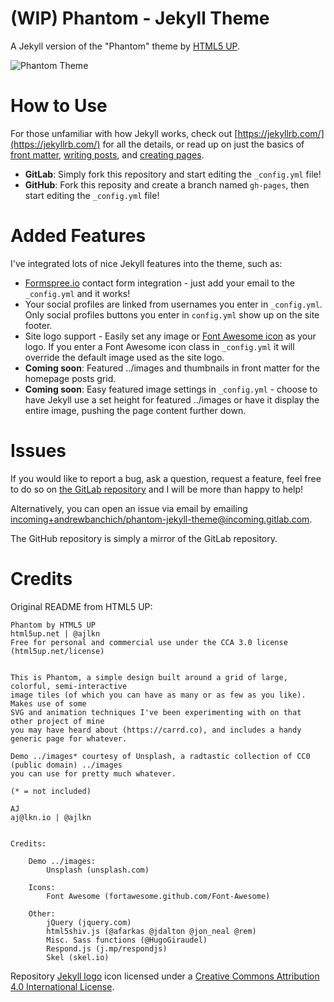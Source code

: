 # (WIP) Phantom - Jekyll Theme

A Jekyll version of the "Phantom" theme by [HTML5 UP](https://html5up.net/).

![Phantom Theme](../images/phantom.jpg "Phantom Theme")

# How to Use

For those unfamiliar with how Jekyll works, check out [https://jekyllrb.com/](https://jekyllrb.com/) for all the details, 
or read up on just the basics of [front matter](https://jekyllrb.com/docs/frontmatter/), [writing posts](https://jekyllrb.com/docs/posts/), 
and [creating pages](https://jekyllrb.com/docs/pages/).

- **GitLab**: Simply fork this repository and start editing the `_config.yml` file!
- **GitHub**: Fork this reposity and create a branch named `gh-pages`, then start editing the `_config.yml` file!

# Added Features

I've integrated lots of nice Jekyll features into the theme, such as:
* [Formspree.io](https://formspree.io/) contact form integration - just add your email to the `_config.yml` and it works!
* Your social profiles are linked from usernames you enter in `_config.yml`. Only social profiles buttons you enter in `config.yml` show up on the site footer.
* Site logo support - Easily set any image or [Font Awesome icon](http://fontawesome.io/icons/) as your logo. If you enter a Font Awesome icon class in `_config.yml` it will override the default image used as the site logo.
* **Coming soon**: Featured ../images and thumbnails in front matter for the homepage posts grid.
* **Coming soon**: Easy featured image settings in `_config.yml` - choose to have Jekyll use a set height for featured ../images or have it display the entire image, pushing the page content further down.

# Issues

If you would like to report a bug, ask a question, request a feature, feel free to do so on [the GitLab repository](https://gitlab.com/andrewbanchich/phantom-jekyll-theme) and I will be more than happy to help!

Alternatively, you can open an issue via email by emailing [incoming+andrewbanchich/phantom-jekyll-theme@incoming.gitlab.com](mailto:incoming+andrewbanchich/phantom-jekyll-theme@incoming.gitlab.com).

The GitHub repository is simply a mirror of the GitLab repository.

# Credits

Original README from HTML5 UP:

```
Phantom by HTML5 UP
html5up.net | @ajlkn
Free for personal and commercial use under the CCA 3.0 license (html5up.net/license)


This is Phantom, a simple design built around a grid of large, colorful, semi-interactive
image tiles (of which you can have as many or as few as you like). Makes use of some
SVG and animation techniques I've been experimenting with on that other project of mine
you may have heard about (https://carrd.co), and includes a handy generic page for whatever.

Demo ../images* courtesy of Unsplash, a radtastic collection of CC0 (public domain) ../images
you can use for pretty much whatever.

(* = not included)

AJ
aj@lkn.io | @ajlkn


Credits:

	Demo ../images:
		Unsplash (unsplash.com)

	Icons:
		Font Awesome (fortawesome.github.com/Font-Awesome)

	Other:
		jQuery (jquery.com)
		html5shiv.js (@afarkas @jdalton @jon_neal @rem)
		Misc. Sass functions (@HugoGiraudel)
		Respond.js (j.mp/respondjs)
		Skel (skel.io)
```

Repository [Jekyll logo](https://github.com/jekyll/brand) icon licensed under a [Creative Commons Attribution 4.0 International License](http://choosealicense.com/licenses/cc-by-4.0/).
